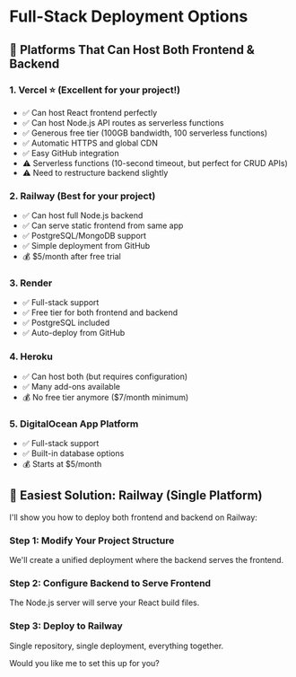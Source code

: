 # Full-Stack Deployment Options

## 🌟 Platforms That Can Host Both Frontend & Backend

### 1. **Vercel** ⭐ (Excellent for your project!)
- ✅ Can host React frontend perfectly
- ✅ Can host Node.js API routes as serverless functions
- ✅ Generous free tier (100GB bandwidth, 100 serverless functions)
- ✅ Automatic HTTPS and global CDN
- ✅ Easy GitHub integration
- ⚠️ Serverless functions (10-second timeout, but perfect for CRUD APIs)
- ⚠️ Need to restructure backend slightly

### 2. **Railway** (Best for your project)
- ✅ Can host full Node.js backend
- ✅ Can serve static frontend from same app
- ✅ PostgreSQL/MongoDB support
- ✅ Simple deployment from GitHub
- 💰 $5/month after free trial

### 3. **Render**
- ✅ Full-stack support
- ✅ Free tier for both frontend and backend
- ✅ PostgreSQL included
- ✅ Auto-deploy from GitHub

### 4. **Heroku**
- ✅ Can host both (but requires configuration)
- ✅ Many add-ons available
- 💰 No free tier anymore ($7/month minimum)

### 5. **DigitalOcean App Platform**
- ✅ Full-stack support
- ✅ Built-in database options
- 💰 Starts at $5/month

## 🚀 Easiest Solution: Railway (Single Platform)

I'll show you how to deploy both frontend and backend on Railway:

### Step 1: Modify Your Project Structure
We'll create a unified deployment where the backend serves the frontend.

### Step 2: Configure Backend to Serve Frontend
The Node.js server will serve your React build files.

### Step 3: Deploy to Railway
Single repository, single deployment, everything together.

Would you like me to set this up for you?
